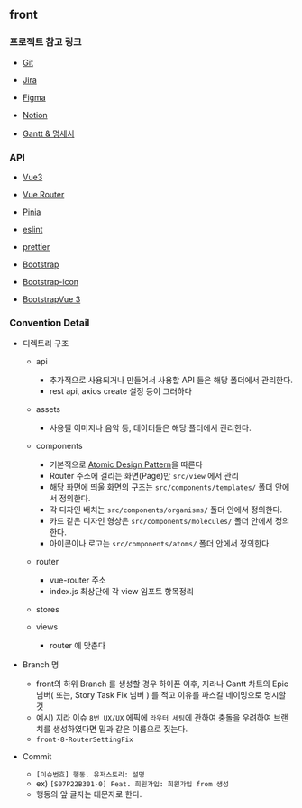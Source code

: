 ## front

### 프로젝트 참고 링크

- [Git](https://lab.ssafy.com/s07-ai-image-sub2/S07P22B301)

- [Jira](https://jira.ssafy.com/secure/RapidBoard.jspa?rapidView=13144&projectKey=S07P22B301)

- [Figma](https://www.figma.com/file/3ucdqCdz2EGjXKt7OhhH5h/%EA%B0%9C%EB%96%A1%EC%B0%B0%EB%96%A1?node-id=0%3A1)

- [Notion](https://www.notion.so/a58ba04e32814a97833e532872ca07cb)

- [Gantt & 명세서](https://docs.google.com/spreadsheets/d/1vI2nZP5mbR0at0AT3ZI8VDgFU5no_Bu5MFk8tqqZvac/edit?usp=sharing)

### API

- [Vue3](https://v3.ko.vuejs.org/guide/migration/introduction.html)

- [Vue Router](https://router.vuejs.org/)

- [Pinia](https://pinia.vuejs.org/)

- [eslint](https://eslint.org/)

- [prettier](https://prettier.io/)

- [Bootstrap](https://getbootstrap.com/)

- [Bootstrap-icon](https://www.npmjs.com/package/bootstrap-icons)

- [BootstrapVue 3](https://cdmoro.github.io/bootstrap-vue-3/)

### Convention Detail

- 디렉토리 구조

  - api

    - 추가적으로 사용되거나 만들어서 사용할 API 들은 해당 폴더에서 관리한다.
    - rest api, axios create 설정 등이 그러하다

  - assets

    - 사용될 이미지나 음악 등, 데이터들은 해당 폴더에서 관리한다.

  - components

    - 기본적으로 [Atomic Design Pattern](https://uxdev.org/entry/%EC%95%84%ED%86%A0%EB%AF%B9%EB%94%94%EC%9E%90%EC%9D%B8-Atomic-Design-%EC%9B%90%EC%9E%90%EB%8B%A8%EC%9C%84%EB%94%94%EC%9E%90%EC%9D%B8-%EB%B0%A9%EB%B2%95%EB%A1%A0-%EA%B0%84%EB%8B%A8%ED%95%98%EA%B2%8C-%EC%9D%B4%ED%95%B4%ED%95%98%EA%B3%A0-%EC%9D%91%EC%9A%A9%ED%95%98%EA%B8%B0)을 따른다
    - Router 주소에 걸리는 화면(Page)만 `src/view` 에서 관리
    - 해당 화면에 띄울 화면의 구조는 `src/components/templates/` 폴더 안에서 정의한다.
    - 각 디자인 배치는 `src/components/organisms/` 폴더 안에서 정의한다.
    - 카드 같은 디자인 형상은 `src/components/molecules/` 폴더 안에서 정의한다.
    - 아이콘이나 로고는 `src/components/atoms/` 폴더 안에서 정의한다.

  - router

    - vue-router 주소
    - index.js 최상단에 각 view 임포트 항목정리

  - stores

  - views
    - router 에 맞춘다

- Branch 명

  - front의 하위 Branch 를 생성할 경우 하이픈 이후, 지라나 Gantt 차트의 Epic 넘버( 또는, Story Task Fix 넘버 ) 를 적고 이유를 파스칼 네이밍으로 명시할 것
  - 예시) 지라 이슈 `8번 UX/UX` 에픽에 `라우터 세팅`에 관하여 충돌을 우려하여 브랜치를 생성하였다면 밑과 같은 이름으로 짓는다.
  - `front-8-RouterSettingFix`

- Commit
  - `[이슈번호] 행동. 유저스토리: 설명`
  - ex) `[S07P22B301-0] Feat. 회원가입: 회원가입 from 생성`
  - 행동의 앞 글자는 대문자로 한다.
